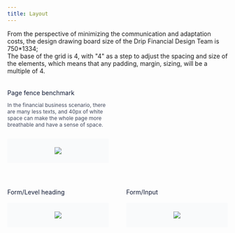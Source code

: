 ```yaml
---
title: Layout
---
```


<style>
.doc-cutline-wrapper{display:-webkit-box;display:-ms-flexbox;display:flex;margin-top:16px}
.doc-cutline{position:relative;display:-webkit-inline-box;display:-ms-inline-flexbox;display:inline-flex;margin-bottom:42px;-webkit-box-sizing:border-box;box-sizing:border-box;-webkit-box-flex:1;-ms-flex:1;flex:1;-webkit-box-orient:vertical;-webkit-box-direction:normal;-ms-flex-direction:column;flex-direction:column}
.doc-cutline:first-of-type{margin-right:40px}
.doc-cutline-item{display:-webkit-box;display:-ms-flexbox;display:flex;-webkit-box-align:center;-ms-flex-align:center;align-items:center;-webkit-box-pack:center;-ms-flex-pack:center;justify-content:center;margin-top:16px;padding:20px;background:#F9FAFB}
.doc-cutline-title{font-size:14px;color:#111A34}
.doc-cutline-desc{margin-top:12px;margin-bottom:8px;font-size:12px;color:#41485D}
@media (max-width:750px){.doc-cutline-wrapper{-webkit-box-orient:vertical;-webkit-box-direction:normal;-ms-flex-direction:column;flex-direction:column}
.doc-cutline{max-width:100%}
}
</style>

From the perspective of minimizing the communication and adaptation costs, the design drawing board size of the Drip Financial Design Team is 750*1334;     
The base of the grid is 4, with "4" as a step to adjust the spacing and size of the elements, which means that any padding, margin, sizing, will be a multiple of 4.
<br>
<br>

<div class="doc-cutline-wrapper">
  <div class="doc-cutline">
    <div class="doc-cutline-title">Page fence benchmark</div>
    <div class="doc-cutline-desc">
      In the financial business scenario, there are many less texts, and 40px of white space can make the whole page more breathable and have a sense of space.
    </div>
    <div class="doc-cutline-item">
      <img src="https://pt-starimg.didistatic.com/static/starimg/img/vPiNCT4oCo1545964504092.png">
    </div>
  </div>
  <div class="doc-cutline">&nbsp;</div>
</div>

<div class="doc-cutline-wrapper">
  <div class="doc-cutline">
    <div class="doc-cutline-title">Form/Level heading</div>
    <div class="doc-cutline-item">
      <img src="https://pt-starimg.didistatic.com/static/starimg/img/MfZYiEwctf1545964504283.png">
    </div>
  </div>
  <div class="doc-cutline">
    <div class="doc-cutline-title">Form/Input</div>
    <div class="doc-cutline-item">
      <img src="https://pt-starimg.didistatic.com/static/starimg/img/CAUVTpvKhP1545964504299.png">
    </div>
  </div>
</div>